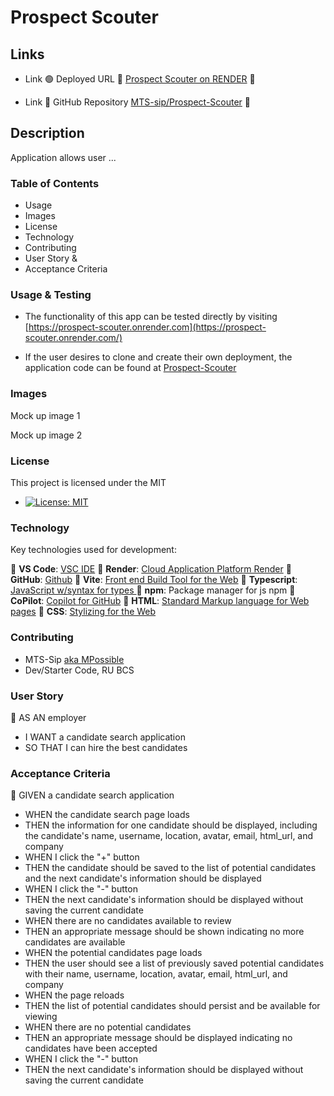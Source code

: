 # Prospect Scouter

## Links

- Link 🟢 Deployed URL 🔹 [Prospect Scouter on RENDER](https://prospect-scouter.onrender.com/) 🔹

- Link 🔴 GitHub Repository [MTS-sip/Prospect-Scouter](https://github.com/MTS-sip/Prospect-Scouter) 🔴

## Description

Application allows user ...

### Table of Contents

- Usage
- Images
- License
- Technology
- Contributing
- User Story &
- Acceptance Criteria

### Usage & Testing

- The functionality of this app can be tested directly by visiting [https://prospect-scouter.onrender.com](https://prospect-scouter.onrender.com/)

- If the user desires to clone and create their own deployment, the application code can be found at [Prospect-Scouter](https://github.com/MTS-sip/)

### Images

Mock up image 1

Mock up image 2

### License

This project is licensed under the MIT

- [![License: MIT](https://img.shields.io/badge/License-MIT-yellow.svg)](https://opensource.org/licenses/MIT)

### Technology

Key technologies used for development:

🔹 **VS Code**: [VSC IDE](https://code.visualstudio.com/)
🔹 **Render**: [Cloud Application Platform Render](https://render.com/)
🔹 **GitHub**: [Github](https://github.com/)
🔹 **Vite**: [ Front end Build Tool for the Web](https://vite.dev/)
🔹 **Typescript**: [JavaScript w/syntax for types ](https://www.w3schools.com/typescript/typescript_intro.php)
🔹 **npm**: Package manager for js npm
🔹 **CoPilot**: [Copilot for GitHub](https://github.com/features/copilot?ef_id=_k_Cj0KCQjw4v6-BhDuARIsALprm30F26jOBa_tX-MdbRzSHmPNFiQCmfhZXt1XYobPc8mf7E3NM44SAmQaAipREALw_wcB_k_&OCID=AIDcmmb150vbv1_SEM__k_Cj0KCQjw4v6-BhDuARIsALprm30F26jOBa_tX-MdbRzSHmPNFiQCmfhZXt1XYobPc8mf7E3NM44SAmQaAipREALw_wcB_k_&gad_source=1&gclid=Cj0KCQjw4v6-BhDuARIsALprm30F26jOBa_tX-MdbRzSHmPNFiQCmfhZXt1XYobPc8mf7E3NM44SAmQaAipREALw_wcB)
🔹 **HTML**: [Standard Markup language for Web pages](https://www.w3schools.com/html/)
🔹 **CSS**: [Stylizing for the Web](https://www.w3schools.com/css/)

### Contributing

- MTS-Sip [aka MPossible](https://github.com/MTS-sip)
- Dev/Starter Code, RU BCS

### User Story

🔹 AS AN employer

- I WANT a candidate search application
- SO THAT I can hire the best candidates

### Acceptance Criteria

🔹 GIVEN a candidate search application

- WHEN the candidate search page loads
- THEN the information for one candidate should be displayed, including the candidate's name, username, location, avatar, email, html_url, and company
- WHEN I click the "+" button
- THEN the candidate should be saved to the list of potential candidates and the next candidate's information should be displayed
- WHEN I click the "-" button
- THEN the next candidate's information should be displayed without saving the current candidate
- WHEN there are no candidates available to review
- THEN an appropriate message should be shown indicating no more candidates are available
- WHEN the potential candidates page loads
- THEN the user should see a list of previously saved potential candidates with their name, username, location, avatar, email, html_url, and company
- WHEN the page reloads
- THEN the list of potential candidates should persist and be available for viewing
- WHEN there are no potential candidates
- THEN an appropriate message should be displayed indicating no candidates have been accepted
- WHEN I click the "-" button
- THEN the next candidate's information should be displayed without saving the current candidate
